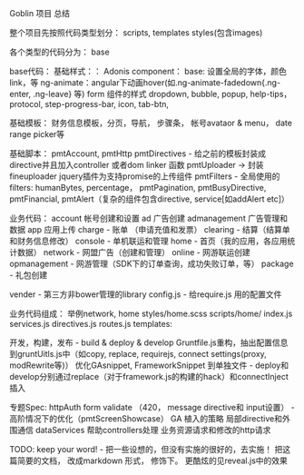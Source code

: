 Goblin 项目 总结

整个项目先按照代码类型划分：
scripts,
templates
styles(包含images)

各个类型的代码分为：
base
<app>

base代码：
基础样式：：
Adonis
component：
base: 设置全局的字体，颜色link，等
ng-animate：angular下动画hover(如.ng-animate-fadedown{.ng-enter, .ng-leave} 等)
form 组件的样式
dropdown, bubble, popup, help-tips，
protocol, step-progress-bar, icon, tab-btn, 

基础模板：
财务信息模板，分页，导航， 步骤条， 帐号avataor & menu， date range picker等 

基础脚本：
pmtAccount,
pmtHttp
pmtDirectives - 给之前的模板封装成directive并且加入controller 或者dom linker 函数
pmtUploader -> 封装fineuploader jquery插件为支持promise的上传组件
pmtFilters - 全局使用的filters: humanBytes, percentage， 
pmtPagination, pmtBusyDirective, pmtFinancial, pmtAlert（复杂的组件包含directive, service[如addAlert etc]）


业务<app>代码：
account 帐号创建和设置
ad 广告创建
admanagement 广告管理和数据
app 应用上传
charge - 账单 （申请充值和发票）
clearing - 结算（结算单和财务信息修改）
console - 单机联运和管理
home - 首页（我的应用，各应用统计数据）
network - 网盟广告（创建和管理）
online - 网游联运创建
opmanagement - 网游管理（SDK下的订单查询，成功失败订单，等）
package - 礼包创建

vender - 第三方非bower管理的library
config.js - 给require.js 用的配置文件


业务<app>代码组成： 举例network, home
styles/home.scss
scripts/home/
index.js
services.js
directives.js
routes.js
templates:


开发，构建，发布 - build & deploy & develop
Gruntfile.js重构，抽出配置信息到gruntUitls.js中（如copy, replace, requirejs, connect settings(proxy, modRewrite等)）
优化GAsnippet, FrameworkSnippet 到单独文件 - deploy和develop分别通过replace（对于framework.js的构建的hack）和connectInject插入


专题Spec:
httpAuth
form validate （420， message directive和 input设置） - 高阶情况下的优化（pmtScreenShowcase）
GA 植入的策略
局部directive和外围通信
dataServices 帮助controllers处理 业务资源请求和修改的http请求

TODO:
keep your word! - 把一些设想的，但没有实施的很好的，去实施！
把这篇简要的文档， 改成markdown 形式， 修饰下。
更酷炫的见reveal.js中的效果
